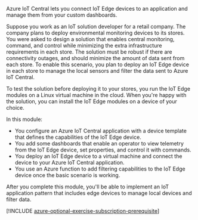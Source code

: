 Azure IoT Central lets you connect IoT Edge devices to an application and manage them from your custom dashboards.

Suppose you work as an IoT solution developer for a retail company. The company plans to deploy environmental monitoring devices to its stores. You were asked to design a solution that enables central monitoring, command, and control while minimizing the extra infrastructure requirements in each store. The solution must be robust if there are connectivity outages, and should minimize the amount of data sent from each store. To enable this scenario, you plan to deploy an IoT Edge device in each store to manage the local sensors and filter the data sent to Azure IoT Central.

To test the solution before deploying it to your stores, you run the IoT Edge modules on a Linux virtual machine in the cloud. When you're happy with the solution, you can install the IoT Edge modules on a device of your choice.

In this module:

- You configure an Azure IoT Central application with a device template that defines the capabilities of the IoT Edge device.
- You add some dashboards that enable an operator to view telemetry from the IoT Edge device, set properties, and control it with commands.
- You deploy an IoT Edge device to a virtual machine and connect the device to your Azure IoT Central application.
- You use an Azure function to add filtering capabilities to the IoT Edge device once the basic scenario is working.

After you complete this module, you'll be able to implement an IoT application pattern that includes edge devices to manage local devices and filter data.

[!INCLUDE [azure-optional-exercise-subscription-prerequisite](../../../includes/azure-optional-exercise-subscription-prerequisite.md)]
